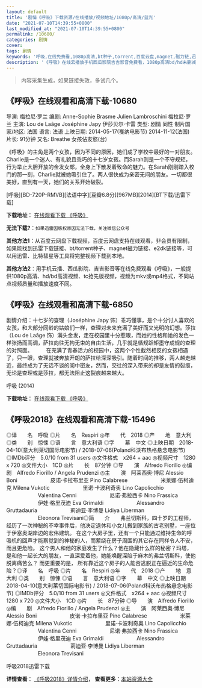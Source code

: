 ```yaml
---
layout: default
title: '剧情《呼吸》下载资源/在线播放/视频地址/1080p/高清/蓝光'
date: "2021-07-10T14:39:55+0800"
last_modified_at: "2021-07-10T14:39:55+0800"
permalink: /10680/
categories: 剧情
cover:
tags: 剧情
keywords: '呼吸,在线免费看,1080p高清,bt种子,torrent,百度云盘,magnet,磁力链,迅雷下载资源'
description: '《呼吸》在线云播放手机西瓜影院吉吉影音免费看，1080p高清bd/hd未删减完整版和tc抢先枪版，mkv/mp4格式，附带bt/torrent种子、magnet/磁力链、百度云盘、网盘资源迅雷下载链接'
---
```


>内容采集生成，如果链接失效，多试几个。


## 《呼吸》在线观看和高清下载-10680

导演: 梅拉尼·罗兰 编剧: Anne-Sophie Brasme Julien Lambroschini 梅拉尼·罗兰 主演: Lou de Laâge Joséphine Japy 伊莎贝尔·卡雷 类型: 剧情 同性 制片国家/地区: 法国 语言: 法语 上映日期: 2014-05-17(戛纳电影节) 2014-11-12(法国) 片长: 91分钟 又名: Breathe 女孩佔友慾(台)

《呼吸》的主角是两个女孩，因为不同的原因，她们成了学校中最好的一对朋友。Charlie是一个迷人、有礼貌且乖巧的十七岁女孩。而Sarah则是一个不守规矩，行为举止大胆开放的金发女郎，全身上下散发着致命的魅力。在Sarah刚刚踏入校门的那一刻，Charlie就被她吸引住了。两人很快成为亲密无间的朋友。一切都很美好，直到有一天，她们的关系开始破裂。


[呼吸][BD-720P-RMVB][法语中字][豆瓣6.8分][967MB][2014][BT下载/迅雷下载]

**下载地址**： [在线观看下载 《呼吸》](https://www.btdx8.com/torrent/respire_2014.html) 


**无法下载?**：`如果迅雷因版权原因无法下载，关注微信公众号 `

**其他方法1**：从百度云网盘下载视频，百度云网盘支持在线观看，非会员有限制，如果能找到迅雷下载链接、bt/torrent种子、magnet磁力链接、e2dk链接等，可以用迅雷、比特彗星等工具将完整视频下载到本地。

**其他方法2**：用手机云播、西瓜影院、吉吉影音等在线免费观看《呼吸》，一般提供1080p高清、hd/bd高清视频、tc抢先版视频，视频为mkv或mp4格式，不同站点视频质量和播放速度不同。


## 《呼吸》在线观看和高清下载-6850

剧情介绍：十七岁的查理（Joséphine Japy 饰）乖巧懂事，是个十分讨人喜欢的女孩，和大部分同龄的姑娘们一样，查理对未来充满了美好而又光明的幻想。莎拉（Lou de Laâge 饰）满头金发，走在校园里十分惹眼，而她的性格和她的发色一样张扬而高调，萨拉向往无拘无束的自由生活，几乎就是循规蹈矩墨守成规的查理的对照面。  　　在充满了青春活力的校园中，这两个个性截然相反的女孩相遇了，只一眼，查理就被奔放开朗的萨拉给深深吸引。随着时间的推移，两人越走越近，最终成为了无话不谈的闺中密友，然而，交往的深入带来的却是友情的裂痕，无论是查理或是莎拉，都无法阻止这裂痕越来越大。


呼吸 (2014)

**下载地址**： [在线观看下载 《呼吸》](https://www.btbtdy.me/btdy/dy1325.html) 


## 《呼吸2018》在线观看和高清下载-15496

◎译　　名　呼吸 ◎片　　名　Respiri ◎年　　代　2018 ◎产　　地　意大利 ◎类　　别　惊悚 ◎语　　言　意大利语 ◎字　　幕　中文 ◎上映日期　2018-04-10(意大利莱切国际电影节) / 2018-07-06(Poland科沃布热格悬念电影节) ◎IMDb评分　5.0/10 from 31 users ◎文件格式　x264 + aac ◎视频尺寸　1280 x 720 ◎文件大小　1CD ◎片　　长　87分钟 ◎导　　演　Alfredo Fiorillo ◎编　　剧　Alfredo Fiorillo / Angela Prudenzi ◎主　　演　阿莱西奥·博尼 Alessio Boni 　　　　　　皮诺·卡拉布里亚 Pino Calabrese 　　　　　　米莱娜·伍柯迪克 Milena Vukotic 　　　　　　里诺·卡波利奇奥 Lino Capolicchio 　　　　　　Valentina Cenni 　　　　　　尼诺·弗拉西卡 Nino Frassica 　　　　　　伊娃·格里茂迪 Eva Grimaldi 　　　　　　Alessandro Gruttadauria 　　　　　　莉迪亚·李博曼 Lidiya Liberman 　　　　　　Eleonora Trevisani◎简　　介　　弗兰切斯科，四十岁的工程师， 经历了一次神秘的不幸事件后，他决定退休和小女儿搬到家族的古老别墅，一座位于伊塞奥湖岸边的宏伟建筑。 在这个大房子里，还有一个只能通过维持生命的呼吸机的回声才能察觉到的神秘的人，而萦绕在房子周围的其它存在同样令人不安， 而且更危险。 这个男人和他的家庭发生了什么？他在隐藏什么样的秘密？玛塔，是和他一起长大的朋友，一直深爱着他，她能唤醒深陷于麻木的弗兰切斯科，使他脱离痛苦么？ 而更重要的是， 所有靠近这个房子的人能否逃脱正在逼近的生命危险？◎译　　名　呼吸 ◎片　　名　Respiri ◎年　　代　2018 ◎产　　地　意大利 ◎类　　别　惊悚 ◎语　　言　意大利语 ◎字　　幕　中文 ◎上映日期　2018-04-10(意大利莱切国际电影节) / 2018-07-06(Poland科沃布热格悬念电影节) ◎IMDb评分　5.0/10 from 31 users ◎文件格式　x264 + aac ◎视频尺寸　1280 x 720 ◎文件大小　1CD ◎片　　长　87分钟 ◎导　　演　Alfredo Fiorillo ◎编　　剧　Alfredo Fiorillo / Angela Prudenzi ◎主　　演　阿莱西奥·博尼 Alessio Boni 　　　　　　皮诺·卡拉布里亚 Pino Calabrese 　　　　　　米莱娜·伍柯迪克 Milena Vukotic 　　　　　　里诺·卡波利奇奥 Lino Capolicchio 　　　　　　Valentina Cenni 　　　　　　尼诺·弗拉西卡 Nino Frassica 　　　　　　伊娃·格里茂迪 Eva Grimaldi 　　　　　　Alessandro Gruttadauria 　　　　　　莉迪亚·李博曼 Lidiya Liberman 　　　　　　Eleonora Trevisani


呼吸2018迅雷下载

**详情查看**： [《呼吸2018》详情介绍](/movie/15496/)， **查看更多**：[本站资源大全](/movie/t/all/)

